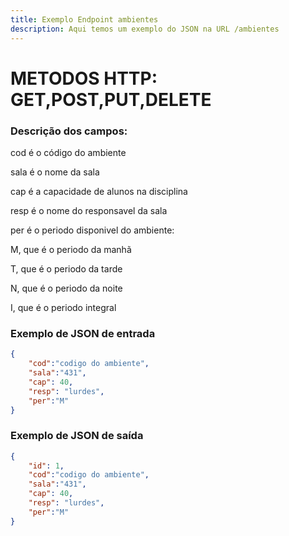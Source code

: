 ```yaml
---
title: Exemplo Endpoint ambientes
description: Aqui temos um exemplo do JSON na URL /ambientes 
---
```

# METODOS HTTP: GET,POST,PUT,DELETE
### Descrição dos campos:

cod é o código do ambiente

sala é o nome da sala

cap é a capacidade de alunos na disciplina

resp é o nome do responsavel da sala

per é o periodo disponivel do ambiente:

M, que é o periodo da manhã 

T, que é o periodo da tarde 

N, que é o periodo da noite 

I, que é o periodo integral 

### Exemplo de JSON de entrada
```json    
{
    "cod":"codigo do ambiente",
    "sala":"431",
    "cap": 40,
    "resp": "lurdes",
    "per":"M"
}
```   
### Exemplo de JSON de saída
```json    
{
    "id": 1,
    "cod":"codigo do ambiente",
    "sala":"431",
    "cap": 40,
    "resp": "lurdes",
    "per":"M"
}
```    